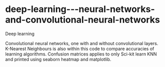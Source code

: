 # deep-learning---neural-networks-and-convolutional-neural-networks
Deep learning

Convolutional neural networks, one with and without convolutional layers.
K-Nearest Neighbours is also within this code to compare accuracies of learning algorithms.
Confusion matrices applies to only Sci-kit learn KNN and printed using seaborn heatmap and matplotlib.
